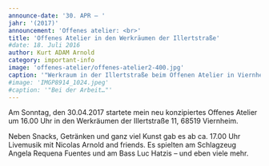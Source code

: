 ```yaml
---
announce-date: '30. APR – '
jahr: '(2017)'
announcement: 'Offenes atelier: <br>'
title: 'Offenes Atelier in den Werkräumen der Illertstraße'
#date: 18. Juli 2016
author: Kurt ADAM Arnold
category: important-info
image: 'offenes-atelier/offenes-atelier2-400.jpg'
caption: '"Werkraum in der Illertstraße beim Offenen Atelier in Viernheim"'
#image: 'IMGP8914_1024.jpeg'
#caption: '"Bei der Arbeit…"'
---
```


 Am Sonntag, den 30.04.2017 startete mein neu konzipiertes Offenes Atelier um 16.00 Uhr in den Werkräumen der Illertstraße 11, 68519 Viernheim.

Neben Snacks, Getränken und ganz viel Kunst gab es ab ca. 17.00 Uhr Livemusik mit Nicolas Arnold and friends. Es spielten am Schlagzeug Angela Requena Fuentes und am Bass Luc Hatzis – und eben viele mehr.
